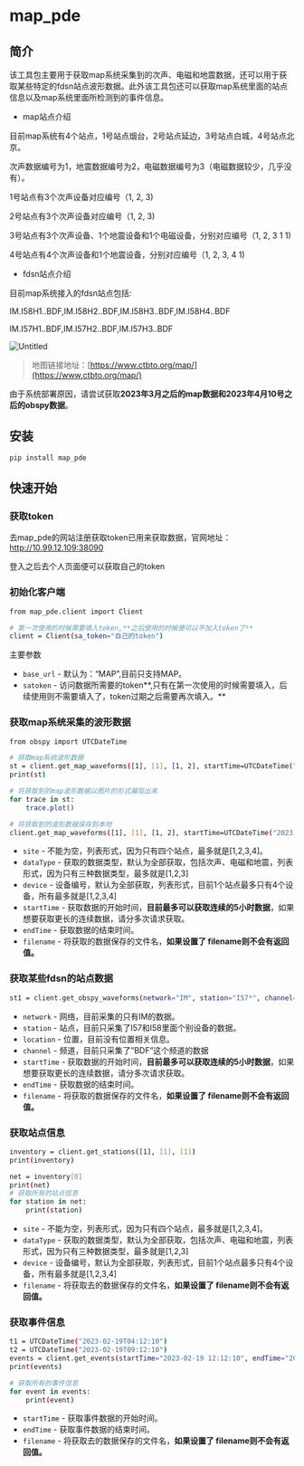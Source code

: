 # map_pde

## 简介

该工具包主要用于获取map系统采集到的次声、电磁和地震数据，还可以用于获取某些特定的fdsn站点波形数据。此外该工具包还可以获取map系统里面的站点信息以及map系统里面所检测到的事件信息。

- map站点介绍

目前map系统有4个站点，1号站点烟台，2号站点延边，3号站点白城，4号站点北京。

次声数据编号为1，地震数据编号为2，电磁数据编号为3（电磁数据较少，几乎没有）。

1号站点有3个次声设备对应编号（1, 2, 3)

2号站点有3个次声设备对应编号（1, 2, 3)

3号站点有3个次声设备、1个地震设备和1个电磁设备，分别对应编号（1, 2, 3   1    1)

4号站点有4个次声设备和1个地震设备，分别对应编号（1, 2, 3, 4   1)

- fdsn站点介绍

目前map系统接入的fdsn站点包括:

IM.I58H1..BDF,IM.I58H2..BDF,IM.I58H3..BDF,IM.I58H4..BDF

IM.I57H1..BDF,IM.I57H2..BDF,IM.I57H3..BDF

![Untitled](https://s3-us-west-2.amazonaws.com/secure.notion-static.com/2196c116-4c52-4306-b78a-3fcde0049db4/Untitled.png)

> 地图链接地址：[https://www.ctbto.org/map/](https://www.ctbto.org/map/)
> 

由于系统部署原因，请尝试获取**2023年3月之后的map数据和2023年4月10号之后的obspy数据**。

## 安装

```bash
pip install map_pde
```

## 快速开始

### 获取token

去map_pde的网站注册获取token已用来获取数据，官网地址：http://10.99.12.109:38090

登入之后去个人页面便可以获取自己的token

### 初始化客户端

```bash
from map_pde.client import Client

# 第一次使用的时候需要填入token,**之后使用的时候便可以不加入token了**
client = Client(sa_token="自己的token")
```

主要参数

- `base_url` - 默认为：“MAP”,目前只支持MAP。
- `satoken` - 访问数据所需要的token**,只有在第一次使用的时候需要填入，后续使用则不需要填入了，token过期之后需要再次填入。**

### 获取map系统采集的波形数据

```bash
from obspy import UTCDateTime

# 获取map系统波形数据
st = client.get_map_waveforms([1], [1], [1, 2], startTime=UTCDateTime("2023-03-07 12:00:01"), endTime=UTCDateTime("2023-03-07 12:01:00"))
print(st)

# 将获取到的map波形数据以图片的形式展现出来
for trace in st:
    trace.plot()

# 将获取到的波形数据保存到本地
client.get_map_waveforms([1], [1], [1, 2], startTime=UTCDateTime("2023-03-07 12:00:01"), endTime=UTCDateTime("2023-03-07 12:01:00"), filename="test.mseed")
```

- `site` - 不能为空，列表形式，因为只有四个站点，最多就是[1,2,3,4]。
- `dataType` - 获取的数据类型，默认为全部获取，包括次声、电磁和地震，列表形式，因为只有三种数据类型，最多就是[1,2,3]
- `device` - 设备编号，默认为全部获取，列表形式，目前1个站点最多只有4个设备，所有最多就是[1,2,3,4]
- `startTime` - 获取数据的开始时间，**目前最多可以获取连续的5小时数据**，如果想要获取更长的连续数据，请分多次请求获取。
- `endTime` - 获取数据的结束时间。
- `filename` - 将获取的数据保存的文件名，**如果设置了 filename则不会有返回值。**

### 获取某些fdsn的站点数据

```bash
st1 = client.get_obspy_waveforms(network="IM", station="I57*", channel="BDF", startTime="2023-04-08 12:00:00", endTime="2023-04-08 12:00:01")
```

- `network` - 网络，目前采集的只有IM的数据。
- `station` - 站点，目前只采集了I57和I58里面个别设备的数据。
- `location` - 位置，目前没有位置相关信息。
- `channel` - 频道，目前只采集了”BDF”这个频道的数据
- `startTime` - 获取数据的开始时间，**目前最多可以获取连续的5小时数据**，如果想要获取更长的连续数据，请分多次请求获取。
- `endTime` - 获取数据的结束时间。
- `filename` - 将获取的数据保存的文件名，**如果设置了 filename则不会有返回值。**

### 获取站点信息

```bash
inventory = client.get_stations([1], [1], [1])
print(inventory)

net = inventory[0]
print(net)
# 获取所有的站点信息
for station in net:
    print(station)
```

- `site` - 不能为空，列表形式，因为只有四个站点，最多就是[1,2,3,4]。
- `dataType` - 获取的数据类型，默认为全部获取，包括次声、电磁和地震，列表形式，因为只有三种数据类型，最多就是[1,2,3]
- `device` - 设备编号，默认为全部获取，列表形式，目前1个站点最多只有4个设备，所有最多就是[1,2,3,4]
- `filename` - 将获取去的数据保存的文件名，**如果设置了 filename则不会有返回值。**

### 获取事件信息

```bash
t1 = UTCDateTime("2023-02-19T04:12:10")
t2 = UTCDateTime("2023-02-19T09:12:10")
events = client.get_events(startTime="2023-02-19 12:12:10", endTime="2023-02-19 17:12:13")
print(events)

# 获取所有的事件信息
for event in events:
    print(event)
```

- `startTime` - 获取事件数据的开始时间。
- `endTime` - 获取事件数据的结束时间。
- `filename` - 将获取去的数据保存的文件名，**如果设置了 filename则不会有返回值。**